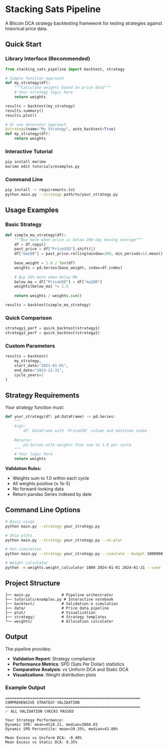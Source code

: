 # Stacking Sats Pipeline

A Bitcoin DCA strategy backtesting framework for testing strategies against historical price data.

## Quick Start

### Library Interface (Recommended)

```python
from stacking_sats_pipeline import backtest, strategy

# Simple function approach
def my_strategy(df):
    """Calculate weights based on price data"""
    # Your strategy logic here
    return weights

results = backtest(my_strategy)
results.summary()
results.plot()

# Or use decorator approach
@strategy(name="My Strategy", auto_backtest=True)
def my_strategy(df):
    return weights
```

### Interactive Tutorial

```bash
pip install marimo
marimo edit tutorials/examples.py
```

### Command Line

```bash
pip install -r requirements.txt
python main.py --strategy path/to/your_strategy.py
```

## Usage Examples

### Basic Strategy

```python
def simple_ma_strategy(df):
    """Buy more when price is below 200-day moving average"""
    df = df.copy()
    past_price = df["PriceUSD"].shift(1)
    df["ma200"] = past_price.rolling(window=200, min_periods=1).mean()
    
    base_weight = 1.0 / len(df)
    weights = pd.Series(base_weight, index=df.index)
    
    # Buy 50% more when below MA
    below_ma = df["PriceUSD"] < df["ma200"]
    weights[below_ma] *= 1.5
    
    return weights / weights.sum()

results = backtest(simple_ma_strategy)
```

### Quick Comparison

```python
strategy1_perf = quick_backtest(strategy1)
strategy2_perf = quick_backtest(strategy2)
```

### Custom Parameters

```python
results = backtest(
    my_strategy,
    start_date="2021-01-01",
    end_date="2023-12-31",
    cycle_years=2
)
```

## Strategy Requirements

Your strategy function must:

```python
def your_strategy(df: pd.DataFrame) -> pd.Series:
    """
    Args:
        df: DataFrame with 'PriceUSD' column and datetime index
        
    Returns:
        pd.Series with weights that sum to 1.0 per cycle
    """
    # Your logic here
    return weights
```

**Validation Rules:**
- Weights sum to 1.0 within each cycle
- All weights positive (≥ 1e-5)
- No forward-looking data
- Return pandas Series indexed by date

## Command Line Options

```bash
# Basic usage
python main.py --strategy your_strategy.py

# Skip plots
python main.py --strategy your_strategy.py --no-plot

# Run simulation
python main.py --strategy your_strategy.py --simulate --budget 1000000

# Weight calculator
python -m weights.weight_calculator 1000 2024-01-01 2024-01-31 --save
```

## Project Structure

```
├── main.py              # Pipeline orchestrator
├── tutorials/examples.py # Interactive notebook
├── backtest/            # Validation & simulation
├── data/                # Price data pipeline
├── plot/                # Visualization
├── strategy/            # Strategy templates
└── weights/             # Allocation calculator
```

## Output

The pipeline provides:
- **Validation Report**: Strategy compliance
- **Performance Metrics**: SPD (Sats Per Dollar) statistics
- **Comparative Analysis**: vs Uniform DCA and Static DCA
- **Visualizations**: Weight distribution plots

### Example Output
```
============================================================
COMPREHENSIVE STRATEGY VALIDATION
============================================================
✅ ALL VALIDATION CHECKS PASSED

Your Strategy Performance:
Dynamic SPD: mean=4510.21, median=2804.03
Dynamic SPD Percentile: mean=39.35%, median=43.80%

Mean Excess vs Uniform DCA: -0.40%
Mean Excess vs Static DCA: 9.35%
```